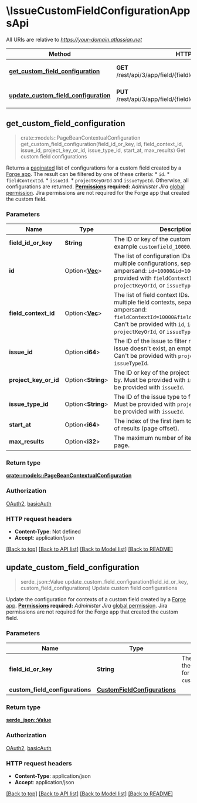 # \IssueCustomFieldConfigurationAppsApi

All URIs are relative to *https://your-domain.atlassian.net*

Method | HTTP request | Description
------------- | ------------- | -------------
[**get_custom_field_configuration**](IssueCustomFieldConfigurationAppsApi.md#get_custom_field_configuration) | **GET** /rest/api/3/app/field/{fieldIdOrKey}/context/configuration | Get custom field configurations
[**update_custom_field_configuration**](IssueCustomFieldConfigurationAppsApi.md#update_custom_field_configuration) | **PUT** /rest/api/3/app/field/{fieldIdOrKey}/context/configuration | Update custom field configurations



## get_custom_field_configuration

> crate::models::PageBeanContextualConfiguration get_custom_field_configuration(field_id_or_key, id, field_context_id, issue_id, project_key_or_id, issue_type_id, start_at, max_results)
Get custom field configurations

Returns a [paginated](#pagination) list of configurations for a custom field created by a [Forge app](https://developer.atlassian.com/platform/forge/).  The result can be filtered by one of these criteria:   *  `id`.  *  `fieldContextId`.  *  `issueId`.  *  `projectKeyOrId` and `issueTypeId`.  Otherwise, all configurations are returned.  **[Permissions](#permissions) required:** *Administer Jira* [global permission](https://confluence.atlassian.com/x/x4dKLg). Jira permissions are not required for the Forge app that created the custom field.

### Parameters


Name | Type | Description  | Required | Notes
------------- | ------------- | ------------- | ------------- | -------------
**field_id_or_key** | **String** | The ID or key of the custom field, for example `customfield_10000`. | [required] |
**id** | Option<[**Vec<i64>**](i64.md)> | The list of configuration IDs. To include multiple configurations, separate IDs with an ampersand: `id=10000&id=10001`. Can't be provided with `fieldContextId`, `issueId`, `projectKeyOrId`, or `issueTypeId`. |  |
**field_context_id** | Option<[**Vec<i64>**](i64.md)> | The list of field context IDs. To include multiple field contexts, separate IDs with an ampersand: `fieldContextId=10000&fieldContextId=10001`. Can't be provided with `id`, `issueId`, `projectKeyOrId`, or `issueTypeId`. |  |
**issue_id** | Option<**i64**> | The ID of the issue to filter results by. If the issue doesn't exist, an empty list is returned. Can't be provided with `projectKeyOrId`, or `issueTypeId`. |  |
**project_key_or_id** | Option<**String**> | The ID or key of the project to filter results by. Must be provided with `issueTypeId`. Can't be provided with `issueId`. |  |
**issue_type_id** | Option<**String**> | The ID of the issue type to filter results by. Must be provided with `projectKeyOrId`. Can't be provided with `issueId`. |  |
**start_at** | Option<**i64**> | The index of the first item to return in a page of results (page offset). |  |[default to 0]
**max_results** | Option<**i32**> | The maximum number of items to return per page. |  |[default to 100]

### Return type

[**crate::models::PageBeanContextualConfiguration**](PageBeanContextualConfiguration.md)

### Authorization

[OAuth2](../README.md#OAuth2), [basicAuth](../README.md#basicAuth)

### HTTP request headers

- **Content-Type**: Not defined
- **Accept**: application/json

[[Back to top]](#) [[Back to API list]](../README.md#documentation-for-api-endpoints) [[Back to Model list]](../README.md#documentation-for-models) [[Back to README]](../README.md)


## update_custom_field_configuration

> serde_json::Value update_custom_field_configuration(field_id_or_key, custom_field_configurations)
Update custom field configurations

Update the configuration for contexts of a custom field created by a [Forge app](https://developer.atlassian.com/platform/forge/).  **[Permissions](#permissions) required:** *Administer Jira* [global permission](https://confluence.atlassian.com/x/x4dKLg). Jira permissions are not required for the Forge app that created the custom field.

### Parameters


Name | Type | Description  | Required | Notes
------------- | ------------- | ------------- | ------------- | -------------
**field_id_or_key** | **String** | The ID or key of the custom field, for example `customfield_10000`. | [required] |
**custom_field_configurations** | [**CustomFieldConfigurations**](CustomFieldConfigurations.md) |  | [required] |

### Return type

[**serde_json::Value**](serde_json::Value.md)

### Authorization

[OAuth2](../README.md#OAuth2), [basicAuth](../README.md#basicAuth)

### HTTP request headers

- **Content-Type**: application/json
- **Accept**: application/json

[[Back to top]](#) [[Back to API list]](../README.md#documentation-for-api-endpoints) [[Back to Model list]](../README.md#documentation-for-models) [[Back to README]](../README.md)

